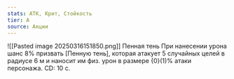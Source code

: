 ```yaml
---
stats: АТК, Крит, Стойкость
tier: A
source: Акции
---
```

![[Pasted image 20250316151850.png]]
Пенная тень
При нанесении урона шанс 8% призвать [Пенную тень], которая атакует 5 случайных целей в радиусе 6 м и наносит им физ. урон в размере {0}(1)% атаки персонажа. CD: 10 c.
